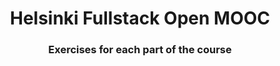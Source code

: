 <h1 align="center">Helsinki Fullstack Open MOOC</h1>
<h3 align="center">Exercises for each part of the course</h3>

